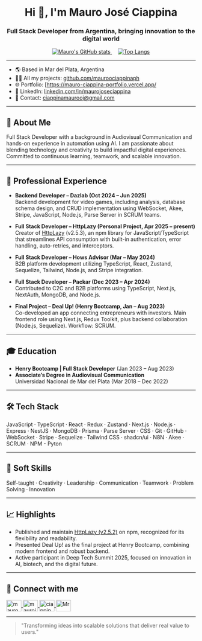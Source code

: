 <h1 align="center">Hi 👋, I'm Mauro José Ciappina</h1>
<h3 align="center">Full Stack Developer from Argentina, bringing innovation to the digital world</h3>

<p align="center">
  <a href="https://github.com/mauroociappinaph">
    <img src="https://github-readme-stats.vercel.app/api?username=mauroociappinaph&show_icons=true&theme=radical" alt="Mauro's GitHub stats" />
  </a>
  &nbsp;&nbsp;&nbsp;
  <a href="https://github.com/mauroociappinaph">
    <img src="https://github-readme-stats.vercel.app/api/top-langs/?username=mauroociappinaph&layout=compact&theme=radical" alt="Top Langs" />
  </a>
</p>


---

- 🌎 Based in Mar del Plata, Argentina  
- 👨‍💻 All my projects: [github.com/mauroociappinaph](https://github.com/mauroociappinaph)  
- 🌐 Portfolio: [https://mauro-ciappina-portfolio.vercel.app/
- 💼 LinkedIn: [linkedin.com/in/maurojoseciappina](https://www.linkedin.com/in/maurojoseciappina/)  
- 📮 Contact: ciappinamaurooj@gmail.com  

---

## 🧩 About Me

Full Stack Developer with a background in Audiovisual Communication and hands-on experience in automation using AI. I am passionate about blending technology and creativity to build impactful digital experiences. Committed to continuous learning, teamwork, and scalable innovation.

---

## 🚀 Professional Experience

- **Backend Developer – Dazlab (Oct 2024 – Jun 2025)**  
  Backend development for video games, including analysis, database schema design, and CRUD implementation using WebSocket, Akee, Stripe, JavaScript, Node.js, Parse Server in SCRUM teams.

- **Full Stack Developer – HttpLazy (Personal Project, Apr 2025 – present)**  
  Creator of [HttpLazy](https://www.npmjs.com/package/httplazy) (v2.5.3), an npm library for JavaScript/TypeScript that streamlines API consumption with built-in authentication, error handling, auto-retries, and interceptors.

- **Full Stack Developer – Hows Advisor (Mar – May 2024)**  
  B2B platform development utilizing TypeScript, React, Zustand, Sequelize, Tailwind, Node.js, and Stripe integration.

- **Full Stack Developer – Packar (Dec 2023 – Apr 2024)**  
  Contributed to C2C and B2B platforms using TypeScript, Next.js, NextAuth, MongoDB, and Node.js.

- **Final Project – Deal Up! (Henry Bootcamp, Jan – Aug 2023)**  
  Co-developed an app connecting entrepreneurs with investors. Main frontend role using Next.js, Redux Toolkit, plus backend collaboration (Node.js, Sequelize). Workflow: SCRUM.

---

## 🎓 Education

- **Henry Bootcamp | Full Stack Developer** (Jan 2023 – Aug 2023)
- **Associate’s Degree in Audiovisual Communication**  
  Universidad Nacional de Mar del Plata (Mar 2018 – Dec 2022)

---

## 🛠 Tech Stack

JavaScript · TypeScript · React · Redux · Zustand · Next.js · Node.js · Express · NestJS · MongoDB · Prisma · Parse Server · CSS · Git · GitHub · WebSocket · Stripe · Sequelize · Tailwind CSS · shadcn/ui · N8N · Akee · SCRUM · NPM - Pyton

---

## 🧠 Soft Skills

Self-taught · Creativity · Leadership · Communication · Teamwork · Problem Solving · Innovation

---

## 📈 Highlights

- Published and maintain [HttpLazy (v2.5.2)](https://www.npmjs.com/package/httplazy) on npm, recognized for its flexibility and readability.
- Presented Deal Up! as the final project at Henry Bootcamp, combining modern frontend and robust backend.
- Active participant in Deep Tech Summit 2025, focused on innovation in AI, biotech, and the digital future.

---

## 🔗 Connect with me

<p align="left">
  <a href="https://twitter.com/mauroo_jose" target="blank">
    <img align="center" src="https://raw.githubusercontent.com/rahuldkjain/github-profile-readme-generator/master/src/images/icons/Social/twitter.svg" alt="mauroo_jose" height="30" width="40" />
  </a>
  <a href="https://www.linkedin.com/in/maurojoseciappina/" target="blank">
    <img align="center" src="https://raw.githubusercontent.com/rahuldkjain/github-profile-readme-generator/master/src/images/icons/Social/linked-in-alt.svg" alt="maurojoseciappina" height="30" width="40" />
  </a>
  <a href="https://www.hackerrank.com/ciappinamaurooj" target="blank">
    <img align="center" src="https://raw.githubusercontent.com/rahuldkjain/github-profile-readme-generator/master/src/images/icons/Social/hackerrank.svg" alt="ciappinamaurooj" height="30" width="40" />
  </a>
  <a href="https://discord.com/users/7417" target="blank">
    <img align="center" src="https://raw.githubusercontent.com/rahuldkjain/github-profile-readme-generator/master/src/images/icons/Social/discord.svg" alt="Mr. Mauroo Ciappina#7417" height="30" width="40" />
  </a>
</p>

---

> "Transforming ideas into scalable solutions that deliver real value to users."
